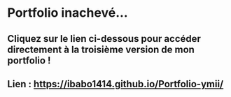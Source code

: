 # Portfolio inachevé...
## Cliquez sur le lien ci-dessous pour accéder directement à la troisième version de mon portfolio !
## Lien : https://ibabo1414.github.io/Portfolio-ymii/
